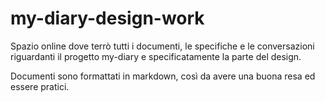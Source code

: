 my-diary-design-work
====================

Spazio online dove terrò tutti i documenti, le specifiche e le conversazioni riguardanti il progetto my-diary e specificatamente la parte del design.

Documenti sono formattati in markdown, così da avere una buona resa ed essere pratici.